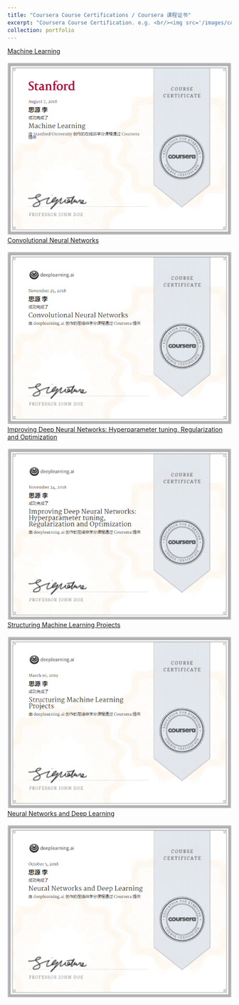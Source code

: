```yaml
---
title: "Coursera Course Certifications / Coursera 课程证书"
excerpt: "Coursera Course Certification. e.g. <br/><img src='/images/coursera_ML.png'>"
collection: portfolio
---
```

[Machine Learning](https://www.coursera.org/account/accomplishments/verify/ULBR4LSVPBVW)  
<br/><img src='/images/coursera_ML.png'>
[Convolutional Neural Networks](https://www.coursera.org/account/accomplishments/verify/DSKUWMWSCNSL)  
<br/><img src='/images/coursera_CNN.png'>
[Improving Deep Neural Networks: Hyperparameter tuning, Regularization and Optimization](https://www.coursera.org/account/accomplishments/verify/RVTNM76SQBWB)  
<br/><img src='/images/coursera_DNN.png'>
[Structuring Machine Learning Projects](https://www.coursera.org/account/accomplishments/verify/5WAY9CGYPZ8F)  
<br/><img src='/images/coursera_ML_project.png'>
[Neural Networks and Deep Learning](https://www.coursera.org/account/accomplishments/verify/52PTZXEZPX68)  
 <br/><img src='/images/coursera_NN_DL.png'>